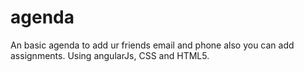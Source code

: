 # agenda
An basic agenda to add ur friends email and phone also you can add assignments.
Using angularJs, CSS and HTML5.
